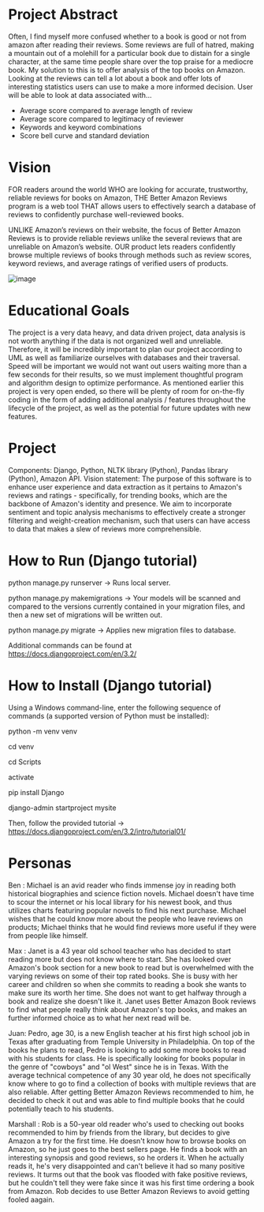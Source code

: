 # Project Abstract
Often, I find myself more confused whether to a book is good or not from amazon after reading their reviews. Some reviews are full of hatred, making a mountain out of a molehill for a particular book due to distain for a single character, at the same time people share over the top praise for a mediocre book. My solution to this is to offer analysis of the top books on Amazon. Looking at the reviews can tell a lot about a book and offer lots of interesting statistics users can use to make a more informed decision. User will be able to look at data associated with...
- Average score compared to average length of review
- Average score compared to legitimacy of reviewer 
- Keywords and keyword combinations
- Score bell curve and standard deviation

# Vision

FOR readers around the world WHO are looking for accurate, trustworthy, reliable reviews for books on Amazon, THE Better Amazon Reviews program is a web tool THAT allows users to effectively search a database of reviews to confidently purchase well-reviewed books.

UNLIKE Amazon’s reviews on their website, the focus of Better Amazon Reviews is to provide reliable reviews unlike the several reviews that are unreliable on Amazon’s website. OUR product lets readers confidently browse multiple reviews of books through methods such as review scores, keyword reviews, and average ratings of verified users of products.

![image](https://user-images.githubusercontent.com/89652481/139957337-9f3281c5-9382-4069-9dc4-d78ae9dc2d81.png)


# Educational Goals
The project is a very data heavy, and data driven project, data analysis is not worth anything if the data is not organized well and unreliable. Therefore, it will be incredibly important to plan our project according to UML as well as familiarize ourselves with databases and their traversal. Speed will be important we would not want out users waiting more than a few seconds for their results, so we must implement thoughtful program and algorithm design to optimize performance. As mentioned earlier this project is very open ended, so there will be plenty of room for on-the-fly coding in the form of adding additional analysis / features throughout the lifecycle of the project, as well as the potential for future updates with new features.

# Project 
Components: Django, Python, NLTK library (Python), Pandas library (Python), Amazon API.
Vision statement: The purpose of this software is to enhance user experience and data extraction as it pertains to Amazon's reviews and ratings - specifically, for trending books, which are the backbone of Amazon's identity and presence. We aim to incorporate sentiment and topic analysis mechanisms to effectively create a stronger filtering and weight-creation mechanism, such that users can have access to data that makes a slew of reviews more comprehensible. 

# How to Run (Django tutorial)

python manage.py runserver -> Runs local server.

python manage.py makemigrations -> Your models will be scanned and compared to the versions currently contained in your migration files, and then a new set of migrations will be written out.

python manage.py migrate -> Applies new migration files to database.


Additional commands can be found at https://docs.djangoproject.com/en/3.2/

# How to Install (Django tutorial)

Using a Windows command-line, enter the following sequence of commands (a supported version of Python must be installed):

python -m venv venv

cd venv

cd Scripts

activate

pip install Django

django-admin startproject mysite


Then, follow the provided tutorial -> https://docs.djangoproject.com/en/3.2/intro/tutorial01/

# Personas
Ben : Michael is an avid reader who finds immense joy in reading both historical biographies and science fiction novels. Michael doesn't have time to scour the internet or his local library for his newest book, and thus utilizes charts featuring popular novels to find his next purchase. Michael wishes that he could know more about the people who leave reviews on products; Michael thinks that he would find reviews more useful if they were from people like himself.

Max : Janet is a 43 year old school teacher who has decided to start reading more but does not know where to start. She has looked over Amazon's book section for a new book to read but is overwhelmed with the varying reviews on some of their top rated books. She is busy with her career and children so when she commits to reading a book she wants to make sure its worth her time. She does not want to get halfway through a book and realize she doesn't like it. Janet uses Better Amazon Book reviews to find what people really think about Amazon's top books, and makes an further informed choice as to what her next read will be.  

Juan: Pedro, age 30, is a new English teacher at his first high school job in Texas after graduating from Temple University in Philadelphia. On top of the books he plans to read, Pedro is looking to add some more books to read with his students for class. He is specifically looking for books popular in the genre of "cowboys" and "ol West" since he is in Texas. With the average technical competence of any 30 year old, he does not specifically know where to go to find a collection of books with multiple reviews that are also reliable. After getting Better Amazon Reviews recommended to him, he decided to check it out and was able to find multiple books that he could potentially teach to his students.

Marshall : Rob is a 50-year old reader who's used to checking out books recommended to him by friends from the library, but decides to give Amazon a try for the first time. He doesn't know how to browse books on Amazon, so he just goes to the best sellers page. He finds a book with an interesting synopsis and good reviews, so he orders it. When he actually reads it, he's very disappointed and can't believe it had so many positive reviews. It turms out that the book vas flooded with fake positive reviews, but he couldn't tell they were fake since it was his first time ordering a book from Amazon. Rob decides to use Better Amazon Reviews to avoid getting fooled aagain.
